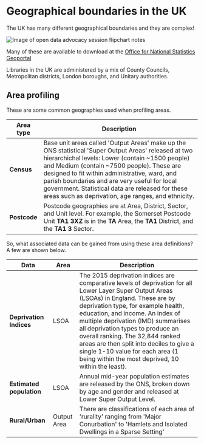 Geographical boundaries in the UK
=================================

The UK has many different geographical boundaries and they are complex!

![Image of open data advocacy session flipchart notes](https://raw.githubusercontent.com/LibrariesHacked/dgeography-librarydata/master/images/Geographies.png)

Many of these are available to download at the [Office for National Statistics Geoportal](http://geoportal.statistics.gov.uk/)

Libraries in the UK are administered by a mix of County Councils, Metropolitan districts, London boroughs, and Unitary authorities.

Area profiling
--------------

These are some common geographies used when profiling areas.

| Area type | Description |
| --------- | ----------- |
| **Census** | Base unit areas called 'Output Areas' make up the ONS statistical 'Super Output Areas' released at two hierarchichal levels: Lower (contain ~1500 people) and Medium (contain ~7500 people).  These are designed to fit within administrative, ward, and parish boundaries and are very useful for local government.  Statistical data are released for these areas such as deprivation, age ranges, and ethnicity. |
| **Postcode** | Postcode geographies are at Area, District, Sector, and Unit level.  For example, the Somerset Postcode Unit **TA1 3XZ** is in the **TA** Area, the **TA1** District, and the **TA1 3** Sector. |

So, what associated data can be gained from using these area definitions? A few are shown below.

| Data | Area | Description |
| ---- | ---- | ----------- |
| **Deprivation Indices** | LSOA | The 2015 deprivation indices are comparative levels of deprivation for all Lower Layer Super Output Areas (LSOAs) in England.  These are by deprivation type, for example health, education, and income.  An index of multiple deprivation (IMD) summarises all deprivation types to produce an overall ranking.  The 32,844 ranked areas are then split into deciles to give a single 1-10 value for each area (1 being within the most deprived, 10 within the least). |
| **Estimated population** | LSOA | Annual mid-year population estimates are released by the ONS, broken down by age and gender and released at Lower Super Output Level. |
| **Rural/Urban** | Output Area | There are classifications of each area of 'rurality' ranging from 'Major Conurbation' to 'Hamlets and Isolated Dwellings in a Sparse Setting' |